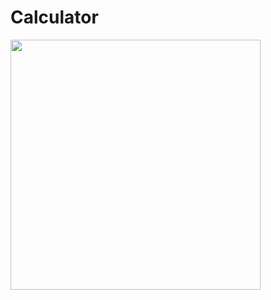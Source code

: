 # Calculator
<img src="https://res.cloudinary.com/drdjty87p/image/upload/v1684557516/Calculator_-_Google_Chrome_20-05-2023_10_05_55_gqwxbl.png" width="400"/>
